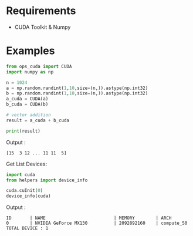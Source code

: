 # Requirements
  - CUDA Toolkit & Numpy

# Examples

```python
from ops_cuda import CUDA
import numpy as np

n = 1024
a = np.random.randint(1,10,size=(n,)).astype(np.int32)
b = np.random.randint(1,10,size=(n,)).astype(np.int32)
a_cuda = CUDA(a)
b_cuda = CUDA(b)

# vector addition
result = a_cuda + b_cuda

print(result)
```

Output :
```
[15  3 12 ... 11 11  5]
```

Get List Devices:
```python
import cuda
from helpers import device_info

cuda.cuInit(0)
device_info(cuda)
```
Output :
```
ID       | NAME                          | MEMORY        | ARCH
0        | NVIDIA GeForce MX130          | 2092892160    | compute_50
TOTAL DEVICE : 1
```
